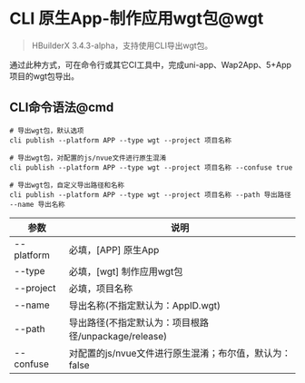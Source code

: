 # CLI 原生App-制作应用wgt包@wgt

> HBuilderX 3.4.3-alpha，支持使用CLI导出wgt包。

通过此种方式，可在命令行或其它CI工具中，完成uni-app、Wap2App、5+App项目的wgt包导出。

## CLI命令语法@cmd

```shell
# 导出wgt包，默认选项
cli publish --platform APP --type wgt --project 项目名称

# 导出wgt包，对配置的js/nvue文件进行原生混淆
cli publish --platform APP --type wgt --project 项目名称 --confuse true

# 导出wgt包，自定义导出路径和名称
cli publish --platform APP --type wgt --project 项目名称 --path 导出路径 --name 导出名称
```

| 参数       | 说明                                                 |
| ---------- | ---------------------------------------------------- |
| --platform | 必填，[APP] 原生App                                  |
| --type     | 必填，[wgt] 制作应用wgt包                            |
| --project  | 必填，项目名称                                       |
| --name     | 导出名称(不指定默认为：AppID.wgt)                    |
| --path     | 导出路径(不指定默认为：项目根路径/unpackage/release) |
| --confuse  | 对配置的js/nvue文件进行原生混淆；布尔值，默认为：false   |

